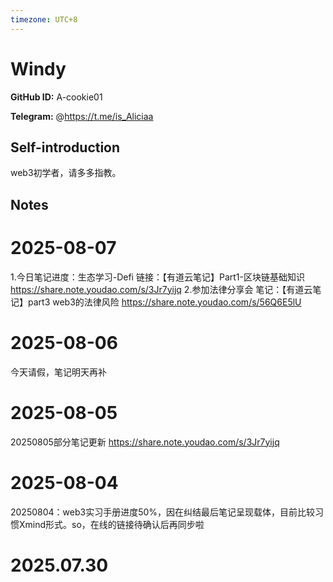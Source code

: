 ```yaml
---
timezone: UTC+8
---
```


# Windy

**GitHub ID:** A-cookie01

**Telegram:** @https://t.me/is_Aliciaa

## Self-introduction

web3初学者，请多多指教。

## Notes

<!-- Content_START -->
# 2025-08-07

1.今日笔记进度：生态学习-Defi
链接：【有道云笔记】Part1-区块链基础知识
https://share.note.youdao.com/s/3Jr7yijq
2.参加法律分享会
笔记：【有道云笔记】part3 web3的法律风险
https://share.note.youdao.com/s/56Q6E5lU

# 2025-08-06

今天请假，笔记明天再补

# 2025-08-05

20250805部分笔记更新
https://share.note.youdao.com/s/3Jr7yijq

# 2025-08-04

20250804：web3实习手册进度50%，因在纠结最后笔记呈现载体，目前比较习惯Xmind形式。so，在线的链接待确认后再同步啦


# 2025.07.30


<!-- Content_END -->
